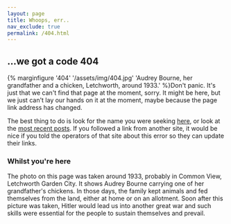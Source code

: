 ```yaml
---
layout: page
title: Whoops, err..
nav_exclude: true
permalink: /404.html
---
```


## ...we got a code 404

{% marginfigure '404' '/assets/img/404.jpg' 'Audrey Bourne, her grandfather and a chicken, Letchworth, around 1933.' %}Don't panic. It's just that we can't find that page at the moment, sorry. It might be here, but we just can't lay our hands on it at the moment, maybe because the page link address has changed.

The best thing to do is look for the name you were seeking [here]({{site.baseurl}}/categories.html), or look at the [most recent posts]({{site.baseurl}}/). If you followed a link from another site, it would be nice if you told the operators of that site about this error so they can update their links.

### Whilst you're here

The photo on this page was taken around 1933, probably in Common View, Letchworth Garden City. It shows Audrey Bourne carrying one of her grandfather's chickens. In those days, the family kept animals and fed themselves from the land, either at home or on an allotment. Soon after this picture was taken, Hitler would lead us into another great war and such skills were essential for the people to sustain themselves and prevail.